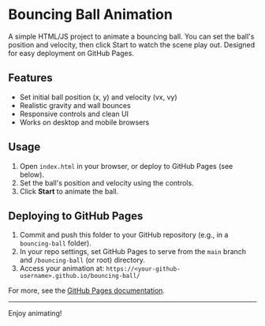 # Bouncing Ball Animation

A simple HTML/JS project to animate a bouncing ball. You can set the ball's position and velocity, then click Start to watch the scene play out. Designed for easy deployment on GitHub Pages.

## Features
- Set initial ball position (x, y) and velocity (vx, vy)
- Realistic gravity and wall bounces
- Responsive controls and clean UI
- Works on desktop and mobile browsers

## Usage
1. Open `index.html` in your browser, or deploy to GitHub Pages (see below).
2. Set the ball's position and velocity using the controls.
3. Click **Start** to animate the ball.

## Deploying to GitHub Pages
1. Commit and push this folder to your GitHub repository (e.g., in a `bouncing-ball` folder).
2. In your repo settings, set GitHub Pages to serve from the `main` branch and `/bouncing-ball` (or root) directory.
3. Access your animation at:
   `https://<your-github-username>.github.io/bouncing-ball/`

For more, see the [GitHub Pages documentation](https://docs.github.com/en/pages/getting-started-with-github-pages/about-github-pages).

---

Enjoy animating!
